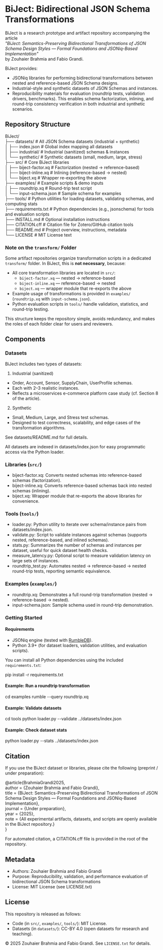 # BiJect: Bidirectional JSON Schema Transformations

BiJect is a research prototype and artifact repository accompanying the article  
*"BiJect: Semantics-Preserving Bidirectional Transformations of JSON Schema Design Styles — Formal Foundations and JSONiq-Based Implementation"*  
by Zouhaier Brahmia and Fabio Grandi.  

BiJect provides:
- JSONiq libraries for performing bidirectional transformations between nested and reference-based JSON Schema designs.
- Industrial-style and synthetic datasets of JSON Schemas and instances.
- Reproducibility materials for evaluation (roundtrip tests, validation drivers, benchmarks).
This enables schema factorization, inlining, and round-trip consistency verification in both industrial and synthetic scenarios.

## Repository Structure

BiJect/  
  ├── datasets/                # All JSON Schema datasets (industrial + synthetic)  
  │     ├── index.json         # Global index mapping all datasets  
  │     ├── industrial/        # Industrial (sanitized) schemas & instances  
  │     └── synthetic/         # Synthetic datasets (small, medium, large, stress)  
  ├── src/                     # Core BiJect libraries  
  │     ├── biject-factor.xq   # Factorization (nested → reference-based)  
  │     ├── biject-inline.xq   # Inlining (reference-based → nested)  
  │     └── biject.xq          # Wrapper re-exporting the above  
  ├── examples/                # Example scripts & demo inputs  
  │     ├── roundtrip.xq       # Round-trip test script  
  │     └── input-schema.json  # Sample schema for examples  
  ├── tools/                   # Python utilities for loading datasets, validating schemas, and computing stats  
  ├── requirements.txt         # Python dependencies (e.g., jsonschema) for tools and evaluation scripts  
  ├── INSTALL.md               # Optional installation instructions  
  ├── CITATION.cff             # Citation file for Zotero/GitHub citation tools  
  ├── README.md                # Project overview, instructions, metadata  
  └── LICENSE                  # MIT License text  


### Note on the `transform/` Folder

Some artifact repositories organize transformation scripts in a dedicated `transform/` folder. In BiJect, this is **not necessary**, because:

- All core transformation libraries are located in `src/`:
  - `biject-factor.xq` — nested → reference-based  
  - `biject-inline.xq` — reference-based → nested  
  - `biject.xq` — wrapper module that re-exports the above  
- Example usage of transformations is provided in `examples/` (`roundtrip.xq` with `input-schema.json`).  
- Python evaluation scripts in `tools/` handle validation, statistics, and round-trip testing.

This structure keeps the repository simple, avoids redundancy, and makes the roles of each folder clear for users and reviewers.


## Components

### Datasets

BiJect includes two types of datasets:

1. Industrial (sanitized)
- Order, Account, Sensor, SupplyChain, UserProfile schemas.
- Each with 2–3 realistic instances.
- Reflects a microservices e-commerce platform case study (cf. Section 8 of the article).

2. Synthetic
- Small, Medium, Large, and Stress test schemas.
- Designed to test correctness, scalability, and edge cases of the transformation algorithms.

See datasets/README.md for full details.

All datasets are indexed in datasets/index.json for easy programmatic access via the Python loader.


### Libraries (`src/`)
- biject-factor.xq: Converts nested schemas into reference-based schemas (factorization).
- biject-inline.xq: Converts reference-based schemas back into nested schemas (inlining).
- biject.xq: Wrapper module that re-exports the above libraries for convenience.

### Tools (`tools/`)
- loader.py: Python utility to iterate over schema/instance pairs from datasets/index.json.
- validate.py: Script to validate instances against schemas (supports nested, reference-based, and inlined schemas).
- stats.py: Summarizes the number of schemas and instances per dataset, useful for quick dataset health checks.
- measure_latency.py: Optional script to measure validation latency on large sets of instances.
- roundtrip_test.py: Automates nested → reference-based → nested round-trip tests, reporting semantic equivalence.

### Examples (`examples/`)
- roundtrip.xq: Demonstrates a full round-trip transformation (nested → reference-based → nested).
- input-schema.json: Sample schema used in round-trip demonstration.

### Getting Started

#### Requirements
- JSONiq engine (tested with [RumbleDB](https://rumbledb.org/)).
- Python 3.9+ (for dataset loaders, validation utilities, and evaluation scripts).

You can install all Python dependencies using the included `requirements.txt`:

pip install -r requirements.txt

#### Example: Run a roundtrip transformation

cd examples
rumble --query roundtrip.xq

#### Example: Validate datasets
cd tools
python loader.py --validate ../datasets/index.json

#### Example: Check dataset stats
python loader.py --stats ../datasets/index.json

## Citation
If you use the BiJect dataset or libraries, please cite the following (preprint / under preparation):

@article{BrahmiaGrandi2025,  
  author    = {Zouhaier Brahmia and Fabio Grandi},  
  title     = {BiJect: Semantics-Preserving Bidirectional Transformations of JSON Schema Design Styles — Formal Foundations and JSONiq-Based Implementation},  
  journal   = {Under preparation},  
  year      = {2025},  
  note      = {All experimental artifacts, datasets, and scripts are openly available in the BiJect repository.}  
}  

For automated citation, a CITATION.cff file is provided in the root of the repository.

## Metadata
- Authors: Zouhaier Brahmia and Fabio Grandi
- Purpose: Reproducibility, validation, and performance evaluation of bidirectional JSON Schema transformations
- License: MIT License (see LICENSE.txt)

   
## License
This repository is released as follows:
- Code (in `src/`, `examples/`, `tools/`): MIT License.  
- Datasets (in `datasets/`): CC-BY 4.0 (open datasets for research and teaching).  

© 2025 Zouhaier Brahmia and Fabio Grandi. See `LICENSE.txt` for details.
